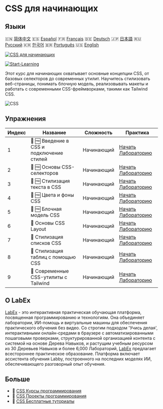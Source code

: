 # CSS для начинающих

## Языки

🇨🇳 [简体中文](README_zh.md) 🇪🇸 [Español](README_es.md) 🇫🇷 [Français](README_fr.md) 🇩🇪 [Deutsch](README_de.md) 🇯🇵 [日本語](README_ja.md) 🇷🇺 [Русский](README_ru.md) 🇰🇷 [한국어](README_ko.md) 🇧🇷 [Português](README_pt.md) 🇺🇸 [English](README.md) 

[![CSS для начинающих](https://cover-creator.labex.io/css-for-beginners.png?lang=ru)](https://labex.io/ru/courses/css-for-beginners)

[![Start-Learning](https://img.shields.io/badge/Start-Learning-whitesmoke?style=for-the-badge)](https://labex.io/ru/courses/css-for-beginners)

Этот курс для начинающих охватывает основные концепции CSS, от базовых селекторов до современных утилит. Научитесь стилизовать веб-страницы, понимать блочную модель, реализовывать макеты и работать с современными CSS-фреймворками, такими как Tailwind CSS.

![CSS](https://img.shields.io/badge/CSS-whitesmoke?style=for-the-badge&logo=css)


## Упражнения

|   Индекс | Название                                  | Сложность   | Практика                                                                                                                                         |
|----------|-------------------------------------------|-------------|--------------------------------------------------------------------------------------------------------------------------------------------------|
|        1 | 🧩 🆓 Введение в CSS и подключение стилей | Начинающий  | <a target='_blank' href='https://labex.io/ru/labs/css-css-introduction-and-linking-598030?course=css-for-beginners'>Начать Лабораторию</a>       |
|        2 | 🧩 🆓 Основы CSS-селекторов               | Начинающий  | <a target='_blank' href='https://labex.io/ru/labs/css-css-selectors-basics-598033?course=css-for-beginners'>Начать Лабораторию</a>               |
|        3 | 🧩 🆓 Стилизация текста в CSS             | Начинающий  | <a target='_blank' href='https://labex.io/ru/labs/css-css-text-styling-598036?course=css-for-beginners'>Начать Лабораторию</a>                   |
|        4 | 🧩 🆓 Цвета и фоны CSS                    | Начинающий  | <a target='_blank' href='https://labex.io/ru/labs/css-css-colors-and-backgrounds-598029?course=css-for-beginners'>Начать Лабораторию</a>         |
|        5 | 🧩 🆓 Блочная модель CSS                  | Начинающий  | <a target='_blank' href='https://labex.io/ru/labs/css-css-box-model-598028?course=css-for-beginners'>Начать Лабораторию</a>                      |
|        6 | 🧩  Основы CSS Layout                     | Начинающий  | <a target='_blank' href='https://labex.io/ru/labs/css-css-layout-basics-598031?course=css-for-beginners'>Начать Лабораторию</a>                  |
|        7 | 🧩  Стилизация списков CSS                | Начинающий  | <a target='_blank' href='https://labex.io/ru/labs/css-css-styling-lists-598034?course=css-for-beginners'>Начать Лабораторию</a>                  |
|        8 | 🧩  Стилизация таблиц с помощью CSS       | Начинающий  | <a target='_blank' href='https://labex.io/ru/labs/css-css-styling-tables-598035?course=css-for-beginners'>Начать Лабораторию</a>                 |
|        9 | 🧩  Современные CSS-утилиты с Tailwind    | Начинающий  | <a target='_blank' href='https://labex.io/ru/labs/css-css-modern-utilities-with-tailwind-598032?course=css-for-beginners'>Начать Лабораторию</a> |

## О LabEx

[LabEx](https://labex.io) - это интерактивная практическая обучающая платформа, посвященная программированию и технологиям. Она объединяет лаборатории, ИИ-помощь и виртуальные машины для обеспечения практического обучения без видео. Со строгим подходом 'Учись делая', интерактивными онлайн-средами в браузере с автоматизированными пошаговыми проверками, структурированной организацией контента с системой на основе Дерева Навыков, и растущим учебным ресурсом из 30 Деревьев Навыков и более 6,000 Лабораторий, [LabEx](https://labex.io) предлагает всестороннее практическое образование. Платформа включает ассистента обучения Labby, построенного на последних моделях ИИ, обеспечивающего разговорный опыт обучения.

## Больше

- 🔗 [CSS Курсы программирования](https://github.com/labex-labs/awesome-programming-courses)
- 🔗 [CSS Проекты программирования](https://github.com/labex-labs/awesome-programming-projects)
- 🔗 [CSS Бесплатные туториалы](https://github.com/labex-labs/css-free-tutorials)

